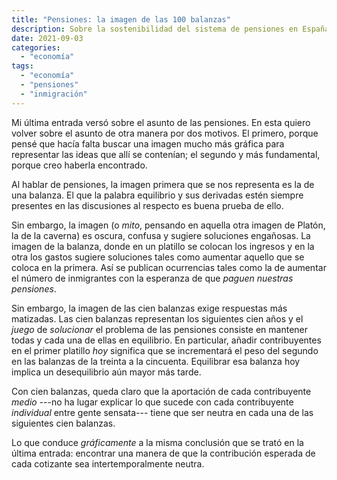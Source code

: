 ```yaml
---
title: "Pensiones: la imagen de las 100 balanzas"
description: Sobre la sostenibilidad del sistema de pensiones en España
date: 2021-09-03
categories:
  - "economía"
tags:
  - "economía"
  - "pensiones"
  - "inmigración"
---
```


Mi última entrada versó sobre el asunto de las pensiones. En esta quiero volver sobre el asunto de otra manera por dos motivos. El primero, porque pensé que hacía falta buscar una imagen mucho más gráfica para representar las ideas que allí se contenían; el segundo y más fundamental, porque creo haberla encontrado.

Al hablar de pensiones, la imagen primera que se nos representa es la de una balanza. El que la palabra equilibrio y sus derivadas estén siempre presentes en las discusiones al respecto es buena prueba de ello.

Sin embargo, la imagen (o _mito_, pensando en aquella otra imagen de Platón, la de la caverna) es oscura, confusa y sugiere soluciones engañosas. La imagen de la balanza, donde en un platillo se colocan los ingresos y en la otra los gastos sugiere soluciones tales como aumentar aquello que se coloca en la primera. Así se publican ocurrencias tales como la de aumentar el número de inmigrantes con la esperanza de que _paguen nuestras pensiones_.

Sin embargo, la imagen de las cien balanzas exige respuestas más matizadas. Las cien balanzas representan los siguientes cien años y el _juego_ de _solucionar_ el problema de las pensiones consiste en mantener todas y cada una de ellas en equilibrio. En particular, añadir contribuyentes en el primer platillo _hoy_ significa que se incrementará el peso del segundo en las balanzas de la treinta a la cincuenta. Equilibrar esa balanza hoy implica un desequilibrio aún mayor más tarde.

Con cien balanzas, queda claro que la aportación de cada contribuyente _medio_ ---no ha lugar explicar lo que sucede con cada contribuyente _individual_ entre gente sensata--- tiene que ser neutra en cada una de las siguientes cien balanzas.

Lo que conduce _gráficamente_ a la misma conclusión que se trató en la última entrada: encontrar una manera de que la contribución esperada de cada cotizante sea intertemporalmente neutra.


